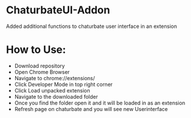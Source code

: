 # ChaturbateUI-Addon
Added additional functions to chaturbate user interface in an extension
<h1>How to Use:</h1>
<ul>
  <li>Download repository</li>
  <li>Open Chrome Browser</li>
  <li>Navigate to chrome://extensions/</li>
  <li>Click Developer Mode in top right corner</li>
  <li>Click Load unpacked extension</li>
  <li>Navigate to the downloaded folder</li>
  <li>Once you find the folder open it and it will be loaded in as an extension</li>
  <li>Refresh page on chaturbate and you will see new Userinterface</li>
</ul>
